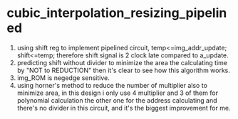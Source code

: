 # cubic_interpolation_resizing_pipelined
1.  using shift reg to implement pipelined circuit, temp<=img_addr_update; shift<=temp; therefore shift signal is 2 clock late compared to a_update.
2.  predicting shift without divider to minimize the area the calculating time by "NOT to REDUCTION" then it's clear to see how this algorithm works.
3.  img_ROM is negedge sensitive.
4.  using horner's method to reduce the number of multiplier also to minimize area, in this design i only use 4 multiplier and 3 of them for polynomial calculation the other one for the address calculating and there's no divider in this circuit, and it's the biggest improvement for me. 
